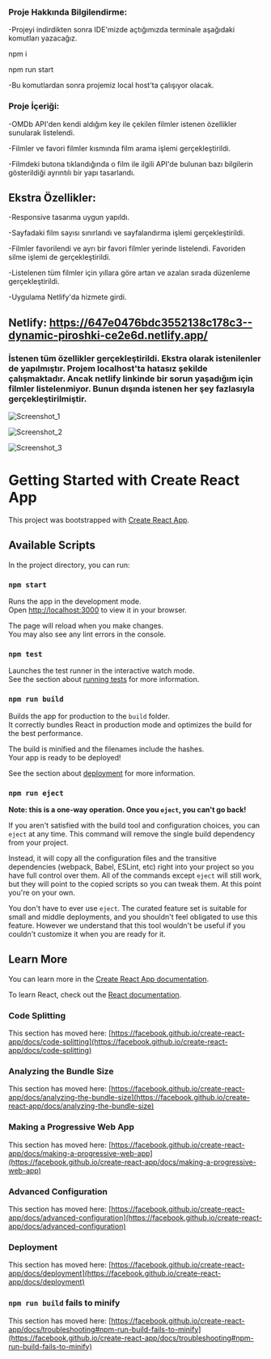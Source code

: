 ### Proje Hakkında Bilgilendirme:

-Projeyi indirdikten sonra IDE'mizde açtığımızda terminale aşağıdaki komutları yazacağız.

npm i

npm run start

-Bu komutlardan sonra projemiz local host'ta çalışıyor olacak.

### Proje İçeriği:

-OMDb API'den kendi aldığım key ile çekilen filmler istenen özellikler sunularak listelendi.

-Filmler ve favori filmler kısmında film arama işlemi gerçekleştirildi.

-Filmdeki butona tıklandığında o film ile ilgili API'de bulunan bazı bilgilerin gösterildiği ayrıntılı bir yapı tasarlandı.

## Ekstra Özellikler:
-Responsive tasarıma uygun yapıldı.

-Sayfadaki film sayısı sınırlandı ve sayfalandırma işlemi gerçekleştirildi.

-Filmler favorilendi ve ayrı bir favori filmler yerinde listelendi. Favoriden silme işlemi de gerçekleştirildi.

-Listelenen tüm filmler için yıllara göre artan ve azalan sırada düzenleme gerçekleştirildi.

-Uygulama Netlify'da hizmete girdi. 

## Netlify: https://647e0476bdc3552138c178c3--dynamic-piroshki-ce2e6d.netlify.app/ 

### İstenen tüm özellikler gerçekleştirildi. Ekstra olarak istenilenler de yapılmıştır. Projem localhost'ta hatasız şekilde çalışmaktadır. Ancak netlify linkinde bir sorun yaşadığım için filmler listelenmiyor. Bunun dışında istenen her şey fazlasıyla gerçekleştirilmiştir.
![Screenshot_1](https://github.com/selinsahinn/MovieApp/assets/93709277/8adc8a45-4f66-4f42-8839-c7331f73afec)

![Screenshot_2](https://github.com/selinsahinn/MovieApp/assets/93709277/ac2276ce-644d-4c58-83a0-33057c739908)

![Screenshot_3](https://github.com/selinsahinn/MovieApp/assets/93709277/9c957e30-3465-4fda-941b-c2a8adc47ca8)




# Getting Started with Create React App

This project was bootstrapped with [Create React App](https://github.com/facebook/create-react-app).

## Available Scripts

In the project directory, you can run:

### `npm start`

Runs the app in the development mode.\
Open [http://localhost:3000](http://localhost:3000) to view it in your browser.

The page will reload when you make changes.\
You may also see any lint errors in the console.

### `npm test`

Launches the test runner in the interactive watch mode.\
See the section about [running tests](https://facebook.github.io/create-react-app/docs/running-tests) for more information.

### `npm run build`

Builds the app for production to the `build` folder.\
It correctly bundles React in production mode and optimizes the build for the best performance.

The build is minified and the filenames include the hashes.\
Your app is ready to be deployed!

See the section about [deployment](https://facebook.github.io/create-react-app/docs/deployment) for more information.

### `npm run eject`

**Note: this is a one-way operation. Once you `eject`, you can't go back!**

If you aren't satisfied with the build tool and configuration choices, you can `eject` at any time. This command will remove the single build dependency from your project.

Instead, it will copy all the configuration files and the transitive dependencies (webpack, Babel, ESLint, etc) right into your project so you have full control over them. All of the commands except `eject` will still work, but they will point to the copied scripts so you can tweak them. At this point you're on your own.

You don't have to ever use `eject`. The curated feature set is suitable for small and middle deployments, and you shouldn't feel obligated to use this feature. However we understand that this tool wouldn't be useful if you couldn't customize it when you are ready for it.

## Learn More

You can learn more in the [Create React App documentation](https://facebook.github.io/create-react-app/docs/getting-started).

To learn React, check out the [React documentation](https://reactjs.org/).

### Code Splitting

This section has moved here: [https://facebook.github.io/create-react-app/docs/code-splitting](https://facebook.github.io/create-react-app/docs/code-splitting)

### Analyzing the Bundle Size

This section has moved here: [https://facebook.github.io/create-react-app/docs/analyzing-the-bundle-size](https://facebook.github.io/create-react-app/docs/analyzing-the-bundle-size)

### Making a Progressive Web App

This section has moved here: [https://facebook.github.io/create-react-app/docs/making-a-progressive-web-app](https://facebook.github.io/create-react-app/docs/making-a-progressive-web-app)

### Advanced Configuration

This section has moved here: [https://facebook.github.io/create-react-app/docs/advanced-configuration](https://facebook.github.io/create-react-app/docs/advanced-configuration)

### Deployment

This section has moved here: [https://facebook.github.io/create-react-app/docs/deployment](https://facebook.github.io/create-react-app/docs/deployment)

### `npm run build` fails to minify

This section has moved here: [https://facebook.github.io/create-react-app/docs/troubleshooting#npm-run-build-fails-to-minify](https://facebook.github.io/create-react-app/docs/troubleshooting#npm-run-build-fails-to-minify)
